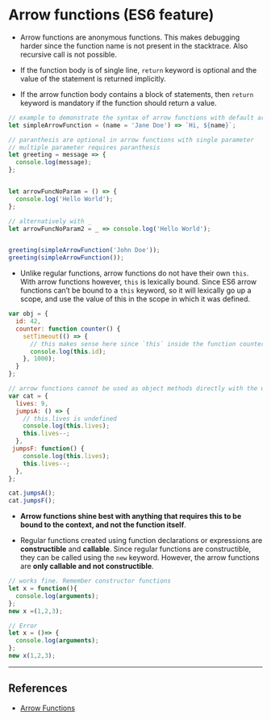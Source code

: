 # Arrow functions (ES6 feature)

* Arrow functions are anonymous functions. This makes debugging harder since the function name is not present in the stacktrace. Also recursive call is not possible.

* If the function body is of single line, `return` keyword is optional and the value of the statement is returned implicitly.

* If the arrow function body contains a block of statements, then `return` keyword is mandatory if the function should return a value.

```javascript
// example to demonstrate the syntax of arrow functions with default arguments
let simpleArrowFunction = (name = 'Jane Doe') => `Hi, ${name}`;

// paranthesis are optional in arrow functions with single parameter
// multiple parameter requires paranthesis
let greeting = message => {
  console.log(message);
};


let arrowFuncNoParam = () => {
  console.log('Hello World');
};

// alternatively with _
let arrowFuncNoParam2 = _ => console.log('Hello World');


greeting(simpleArrowFunction('John Doe'));
greeting(simpleArrowFunction());
```

* Unlike regular functions, arrow functions do not have their own `this`. With arrow functions however, `this` is lexically bound. Since ES6 arrow functions can’t be bound to a `this` keyword, so it will lexically go up a scope, and use the value of this in the scope in which it was defined.

```javascript
var obj = {
  id: 42,
  counter: function counter() {
    setTimeout(() => {
      // this makes sense here since `this` inside the function counter refers to the obj
      console.log(this.id);
    }, 1000);
  }
};

// arrow functions cannot be used as object methods directly with the usage of `this`
var cat = {
  lives: 9,
  jumpsA: () => {
    // this.lives is undefined
    console.log(this.lives);
    this.lives--;
  },
 jumpsF: function() {
    console.log(this.lives);
    this.lives--;
  },  
};

cat.jumpsA();
cat.jumpsF();
```

* **Arrow functions shine best with anything that requires this to be bound to the context, and not the function itself**.

* Regular functions created using function declarations or expressions are **constructible** and **callable**. Since regular functions are constructible, they can be called using the `new` keyword. However, the arrow functions are **only callable and not constructible**.

```javascript
// works fine. Remember constructor functions
let x = function(){
  console.log(arguments);
};
new x =(1,2,3);

// Error
let x = ()=> {
  console.log(arguments);
};
new x(1,2,3);
```

---

## References

* [Arrow Functions](https://www.freecodecamp.org/news/when-and-why-you-should-use-es6-arrow-functions-and-when-you-shouldnt-3d851d7f0b26/)
